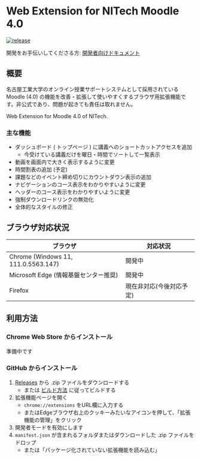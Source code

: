 # Web Extension for NITech Moodle 4.0

[![release](https://img.shields.io/github/v/release/nitech-create/nitech-moodle-extension-40a?include_prereleases)](https://github.com/nitech-create/nitech-moodle-extension-40a/releases/latest)

開発をお手伝いしてくださる方: [開発者向けドキュメント](./readme.dev.md)

## 概要

名古屋工業大学のオンライン授業サポートシステムとして採用されている Moodle (4.0) の機能を改善・拡張して使いやすくするブラウザ用拡張機能です。非公式であり、問題が起きても責任は取れません。

Web Extension for Moodle 4.0 of NITech.

### 主な機能

- ダッシュボード ( トップページ ) に講義へのショートカットアクセスを追加
  - 今受けている講義だけを曜日・時間でソートして一覧表示
- 動画を画面内で大きく表示するように変更
- 時間割表の追加 (予定)
- 課題などのイベント締め切りにカウントダウン表示の追加
- ナビゲーションのコース表示をわかりやすいように変更
- ヘッダーのコース表示をわかりやすいように変更
- 強制ダウンロードリンクの無効化
- 全体的なスタイルの修正

## ブラウザ対応状況

|               ブラウザ                |         対応状況         |
| ------------------------------------- | ------------------------ |
| Chrome (Windows 11, 111.0.5563.147)   | 開発中                   |
| Microsoft Edge (情報基盤センター推奨) | 開発中                   |
| Firefox                               | 現在非対応(今後対応予定) |

## 利用方法

### Chrome Web Store からインストール

準備中です

### GitHub からインストール

1. [Releases](https://github.com/nitech-create/nitech-moodle-extension-40a/releases) から .zip ファイルをダウンロードする
    - または [ビルド方法](./how_to_build.md) に従ってビルドする
2. 拡張機能ページを開く
    -  `chrome://extensions` をURL欄に入力する
    - またはEdgeブラウザ右上のクッキーみたいなアイコンを押して、「拡張機能の管理」をクリック
3. 開発者モードを有効にします
4. `manifest.json` が含まれるフォルダまたはダウンロードした .zip ファイルをドロップ
    - または「パッケージ化されていない拡張機能を読み込む」
